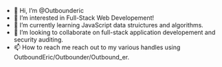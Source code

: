 - 👋 Hi, I’m @Outbounderic
- 👀 I’m interested in Full-Stack Web Developement!
- 🌱 I’m currently learning JavaScript data struictures and algorithms.
- 💞️ I’m looking to collaborate on full-stack application developement and security auditing.
- 📫 How to reach me reach out to my various handles using OutboundEric/Outbounder/Outbound_er.

<!---
Outbounderic/Outbounderic is a ✨ special ✨ repository because its `README.md` (this file) appears on your GitHub profile.
You can click the Preview link to take a look at your changes.
--->
